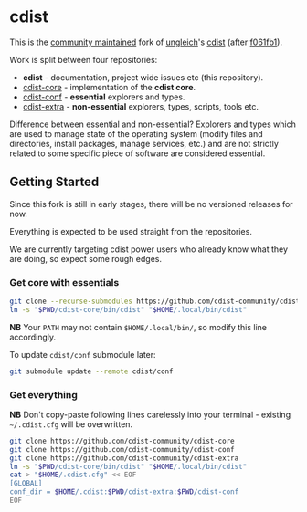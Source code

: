 # cdist

This is the [community maintained](https://github.com/cdist-community)
fork of [ungleich](https://github.com/ungleich)'s [cdist](https://github.com/ungleich/cdist)
(after [f061fb1](https://github.com/ungleich/cdist/commit/f061fb168ddacc894cb6e9882ff5c8ba002fadd8)).

Work is split between four repositories:

* **cdist** - documentation, project wide issues etc (this repository). 
* [cdist-core](https://github.com/cdist-community/cdist-core) - implementation of the **cdist core**.
* [cdist-conf](https://github.com/cdist-community/cdist-conf) - **essential** explorers and types.
* [cdist-extra](https://github.com/cdist-community/cdist-extra) - **non-essential** explorers, types, scripts, tools etc.

Difference between essential and non-essential? Explorers and types which are
used to manage state of the operating system (modify files and directories,
install packages, manage services, etc.) and are not strictly related to some
specific piece of software are considered essential.

## Getting Started

Since this fork is still in early stages, there will be no versioned releases for now.

Everything is expected to be used straight from the repositories.

We are currently targeting cdist power users who already know what they are
doing, so expect some rough edges.

### Get core with essentials

```sh
git clone --recurse-submodules https://github.com/cdist-community/cdist-core
ln -s "$PWD/cdist-core/bin/cdist" "$HOME/.local/bin/cdist"
```

**NB** Your `PATH` may not contain `$HOME/.local/bin/`, so modify this line accordingly.

To update `cdist/conf` submodule later:

```sh
git submodule update --remote cdist/conf
```

### Get everything

**NB** Don't copy-paste following lines carelessly into your terminal - existing `~/.cdist.cfg` will be overwritten.

```sh
git clone https://github.com/cdist-community/cdist-core
git clone https://github.com/cdist-community/cdist-conf
git clone https://github.com/cdist-community/cdist-extra
ln -s "$PWD/cdist-core/bin/cdist" "$HOME/.local/bin/cdist"
cat > "$HOME/.cdist.cfg" << EOF
[GLOBAL]
conf_dir = $HOME/.cdist:$PWD/cdist-extra:$PWD/cdist-conf
EOF
```
